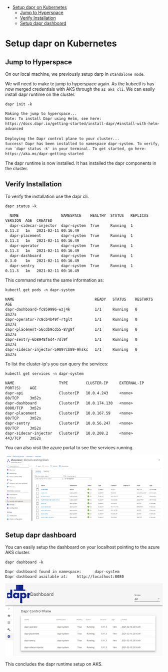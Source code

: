 - [Setup dapr on Kubernetes](#setup-dapr-on-kubernetes)
  - [Jump to Hyperspace](#jump-to-hyperspace)
  - [Verify Installation](#verify-installation)
  - [Setup dapr dashboard](#setup-dapr-dashboard)

# Setup dapr on Kubernetes

## Jump to Hyperspace

On our local machine, we previously setup darp in `standalone mode`.

We will need to make te jump to hyperspace again. As the kubectl is has now merged credentials with AKS through the `az aks cli`. We can easily install dapr runtime on the cluster.

```
dapr init -k
```

```
Making the jump to hyperspace...
Note: To install Dapr using Helm, see here:  https://docs.dapr.io/getting-started/install-dapr/#install-with-helm-advanced

Deploying the Dapr control plane to your cluster...
Success! Dapr has been installed to namespace dapr-system. To verify, run `dapr status -k' in your terminal. To get started, go here: https://aka.ms/dapr-getting-started
```

The dapr runtime is now installed. It has installed the dapr components in the cluster. 

## Verify Installation

To verify the installation use the dapr cli.

```
dapr status -k
```

```
  NAME                   NAMESPACE    HEALTHY  STATUS   REPLICAS  VERSION  AGE  CREATED
  dapr-sidecar-injector  dapr-system  True     Running  1         0.11.3   1m   2021-02-11 00:16.49
  dapr-placement         dapr-system  True     Running  1         0.11.3   1m   2021-02-11 00:16.49
  dapr-operator          dapr-system  True     Running  1         0.11.3   1m   2021-02-11 00:16.49
  dapr-dashboard         dapr-system  True     Running  1         0.3.0    1m   2021-02-11 00:16.49
  dapr-sentry            dapr-system  True     Running  1         0.11.3   1m   2021-02-11 00:16.49
```

This command returns the same information as:

```
kubectl get pods -n dapr-system
```

```
NAME                                    READY   STATUS    RESTARTS   AGE
dapr-dashboard-fc859996-wzj4k           1/1     Running   0          2m37s
dapr-operator-7c8cb4b49f-rtglt          1/1     Running   0          2m37s
dapr-placement-56cdb9cd55-87g8f         1/1     Running   0          2m37s
dapr-sentry-6b8948f6d4-7dl9f            1/1     Running   0          2m37s
dapr-sidecar-injector-59897cb89-9hskc   1/1     Running   0          2m37s
```

To list the cluster-ip's you can query the services:

```
kubectl get services -n dapr-system
```

```
NAME                    TYPE        CLUSTER-IP     EXTERNAL-IP   PORT(S)    AGE
dapr-api                ClusterIP   10.0.4.243     <none>        80/TCP     3m52s
dapr-dashboard          ClusterIP   10.0.174.130   <none>        8080/TCP   3m52s
dapr-placement          ClusterIP   10.0.167.59    <none>        80/TCP     3m52s
dapr-sentry             ClusterIP   10.0.56.247    <none>        80/TCP     3m52s
dapr-sidecar-injector   ClusterIP   10.0.208.2     <none>        443/TCP    3m52s
```

You can also visit the azure portal to see the services running.

![services and ingresses](./images/portal-services-and-ingresses.png)

## Setup dapr dashboard

You can easily setup the dashboard on your localhost pointing to the azure AKS cluster.

```
dapr dashboard -k
```

```
Dapr dashboard found in namespace:      dapr-system
Dapr dashboard available at:    http://localhost:8080
```

![dapr dashboard](./images/dapr-dashboard.png)

This concludes the dapr runtime setup on AKS.
